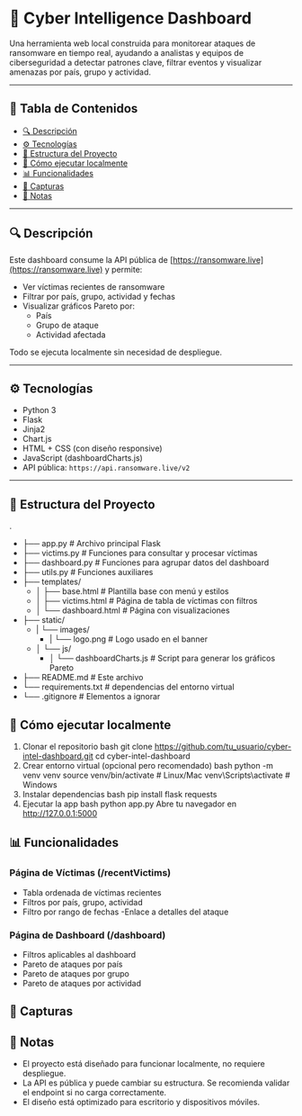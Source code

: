 
# 🧠 Cyber Intelligence Dashboard

Una herramienta web local construida para monitorear ataques de ransomware en tiempo real, ayudando a analistas y equipos de ciberseguridad a detectar patrones clave, filtrar eventos y visualizar amenazas por país, grupo y actividad.

---

## 📌 Tabla de Contenidos

- [🔍 Descripción](#-descripción)
- [⚙️ Tecnologías](#️-tecnologías)
- [📂 Estructura del Proyecto](#-estructura-del-proyecto)
- [🚀 Cómo ejecutar localmente](#-cómo-ejecutar-localmente)
- [📊 Funcionalidades](#-funcionalidades)
- [🧪 Capturas](#-capturas)
- [📎 Notas](#-notas)

---

## 🔍 Descripción

Este dashboard consume la API pública de [https://ransomware.live](https://ransomware.live) y permite:

- Ver víctimas recientes de ransomware
- Filtrar por país, grupo, actividad y fechas
- Visualizar gráficos Pareto por:
  - País
  - Grupo de ataque
  - Actividad afectada

Todo se ejecuta localmente sin necesidad de despliegue.

---

## ⚙️ Tecnologías

- Python 3
- Flask
- Jinja2
- Chart.js
- HTML + CSS (con diseño responsive)
- JavaScript (dashboardCharts.js)
- API pública: `https://api.ransomware.live/v2`

---

## 📂 Estructura del Proyecto
.
- ├── app.py # Archivo principal Flask
- ├── victims.py # Funciones para consultar y procesar víctimas
- ├── dashboard.py # Funciones para agrupar datos del dashboard
- ├── utils.py # Funciones auxiliares
- ├── templates/  
  - │ ├── base.html # Plantilla base con menú y estilos
  - │ ├── victims.html # Página de tabla de víctimas con filtros
  - │ └── dashboard.html # Página con visualizaciones
- ├── static/
  - | └── images/
    - |   └── logo.png # Logo usado en el banner
  - │ └── js/
    - │   └── dashboardCharts.js # Script para generar los gráficos Pareto
- ├── README.md # Este archivo
- └── requirements.txt # dependencias del entorno virtual
- └── .gitignore # Elementos a ignorar

## 🚀 Cómo ejecutar localmente
1. Clonar el repositorio
    bash
        git clone https://github.com/tu_usuario/cyber-intel-dashboard.git
        cd cyber-intel-dashboard
2. Crear entorno virtual (opcional pero recomendado)
    bash
        python -m venv venv
        source venv/bin/activate  # Linux/Mac
        venv\Scripts\activate     # Windows
3. Instalar dependencias
    bash
        pip install flask requests
4. Ejecutar la app
    bash
        python app.py
        Abre tu navegador en http://127.0.0.1:5000

## 📊 Funcionalidades
### Página de Víctimas (/recentVictims)
- Tabla ordenada de víctimas recientes
- Filtros por país, grupo, actividad
- Filtro por rango de fechas
-Enlace a detalles del ataque

### Página de Dashboard (/dashboard)
- Filtros aplicables al dashboard
- Pareto de ataques por país
- Pareto de ataques por grupo
- Pareto de ataques por actividad

## 🧪 Capturas

## 📎 Notas
- El proyecto está diseñado para funcionar localmente, no requiere despliegue.
- La API es pública y puede cambiar su estructura. Se recomienda validar el endpoint si no carga correctamente.
- El diseño está optimizado para escritorio y dispositivos móviles.

